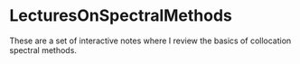 # LecturesOnSpectralMethods
These are a set of interactive notes where I review the basics of collocation spectral methods.
